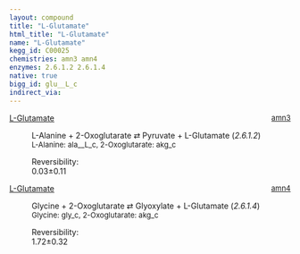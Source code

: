 ```yaml
---
layout: compound
title: "L-Glutamate"
html_title: "L-Glutamate"
name: "L-Glutamate"
kegg_id: C00025
chemistries: amn3 amn4
enzymes: 2.6.1.2 2.6.1.4
native: true
bigg_id: glu__L_c
indirect_via:
---
```

<dl><dt class='rs-product'><a href='{{ site.url }}{{ site.baseurl }}/compounds/C00025' class='link-dark' data-bs-toggle='tooltip' data-bs-html='true' data-bs-title='KEGG: C00025'>L-Glutamate</a><span style='float: right; max-width: 40%'><a href='{{ site.url }}{{ site.baseurl }}/chemistries/amn3' class='link-dark opacity-50' style='font-size: small; word-wrap: anywhere;'>amn3</a></span></dt><dd><p>L-Alanine + 2-Oxoglutarate &#8644; Pyruvate + L-Glutamate (<i>2.6.1.2</i>)<br /><span style='font-size: small;'><span data-bs-toggle='tooltip' data-bs-html='true' data-bs-title='KEGG: C00041'>L-Alanine</span>: ala__L_c, <span data-bs-toggle='tooltip' data-bs-html='true' data-bs-title='KEGG: C00026'>2-Oxoglutarate</span>: akg_c</span><br /><div class="reversibility_info">Reversibility: <div class="progress"><div class="progress-bar bg-success" role="progressbar" style="width: 0%" aria-valuenow="0" aria-valuemin="0" aria-valuemax="100"></div></div><span>0.03&plusmn;0.11</span><div class="progress"><div class="progress-bar bg-danger" role="progressbar" style="width: 0.32%" aria-valuenow="0.03174084655786715" aria-valuemin="0" aria-valuemax="10"></div><div class="progress-bar bg-warning" role="progressbar" style="width: 1.07%" aria-valuenow="0.03174084655786715" aria-valuemin="0" aria-valuemax="10"></div></div></div></p><dl></dl></dd></dl><dl><dt class='rs-product'><a href='{{ site.url }}{{ site.baseurl }}/compounds/C00025' class='link-dark' data-bs-toggle='tooltip' data-bs-html='true' data-bs-title='KEGG: C00025'>L-Glutamate</a><span style='float: right; max-width: 40%'><a href='{{ site.url }}{{ site.baseurl }}/chemistries/amn4' class='link-dark opacity-50' style='font-size: small; word-wrap: anywhere;'>amn4</a></span></dt><dd><p>Glycine + 2-Oxoglutarate &#8644; Glyoxylate + L-Glutamate (<i>2.6.1.4</i>)<br /><span style='font-size: small;'><span data-bs-toggle='tooltip' data-bs-html='true' data-bs-title='KEGG: C00037'>Glycine</span>: gly_c, <span data-bs-toggle='tooltip' data-bs-html='true' data-bs-title='KEGG: C00026'>2-Oxoglutarate</span>: akg_c</span><br /><div class="reversibility_info">Reversibility: <div class="progress"><div class="progress-bar bg-success" role="progressbar" style="width: 0%" aria-valuenow="0" aria-valuemin="0" aria-valuemax="100"></div></div><span>1.72&plusmn;0.32</span><div class="progress"><div class="progress-bar bg-danger" role="progressbar" style="width: 17.24%" aria-valuenow="1.7244834615627458" aria-valuemin="0" aria-valuemax="10"></div><div class="progress-bar bg-warning" role="progressbar" style="width: 3.25%" aria-valuenow="1.7244834615627458" aria-valuemin="0" aria-valuemax="10"></div></div></div></p><dl></dl></dd></dl>